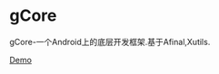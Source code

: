 gCore
=====

gCore-一个Android上的底层开发框架.基于Afinal,Xutils.

<a href="https://github.com/gulup/gCoreDemo">Demo</a>
